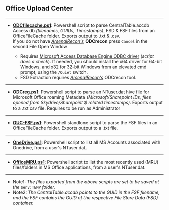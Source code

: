
## Office Upload Center
__________________________________________________________________________________________

  * **[ODCfilecache.ps1](https://github.com/kacos2000/Other/blob/master/OfficeFileCache/ODCfilecache.ps1)**: Powershell script to parse CentralTable.accdb Access db *(filenames, GUIDs, Timestamps)*, FSD & FSF files from an OfficeFileCache folder. 
Exports output to .txt & .csv.<br> 
If you do not have *[ArsenalRecon's](https://arsenalrecon.com/)* **ODCrecon** press `Cancel` in the second File Open Window <br>

     
     * Requires [Microsoft Access Database Engine ODBC driver](https://www.microsoft.com/en-us/download/details.aspx?id=54920) (*script does a check*). If needed, you should install the x64 driver for 64-bit Windows, and x32 for 32-bit Windows from an elevated cmd prompt, using the `/Quiet` switch.<br>
     * FSD Extraction requires *[ArsenalRecon's](https://arsenalrecon.com/)* ODCrecon tool.<br>
__________________________________________________________________________________________

  * **[ODCreg.ps1](https://github.com/kacos2000/Other/blob/master/OfficeFileCache/ODCreg.ps1)**: Powershell script to parse an NTuser.dat hive file for Microsoft Office roaming Metadata *(Microsoft/Sharepoint IDs, files opened from Skydrive/Sharepoint $ related timestamps)*. Exports output to a .txt csv file. Requires to be run as Administrator<br>
__________________________________________________________________________________________

  * **[OUC-FSF.ps1](https://github.com/kacos2000/Other/blob/master/OfficeFileCache/OUC-FSF.ps1)**: Powershell standlone script to parse the FSF files in an OfficeFileCache folder. Exports output to a .txt file.<br>
__________________________________________________________________________________________

* **[OneDrive.ps1](https://github.com/kacos2000/Other/blob/master/OfficeFileCache/OneDrive.ps1)**: Powershell script to list all MS Accounts associated with Onedrive, from a user's NTuser.dat.<br>
__________________________________________________________________________________________

* **[OfficeMRU.ps1](https://github.com/kacos2000/Other/blob/master/OfficeFileCache/OfficeMRU.ps1)**: Powershell script to list the most recently used (MRU) files/folders in MS Office applications, from a user's NTuser.dat.<br>
__________________________________________________________________________________________


   - Note1: *The files exported from the above scripts are set to be saved at the* `$env:TEMP` *folder.*
   - Note2: *The CentralTable.accdb points to the GUID in the FSF filename, and the FSF contains the GUID of the respective File Store Data (FSD) container.*
